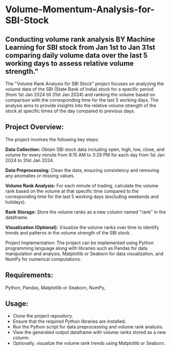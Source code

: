 # Volume-Momentum-Analysis-for-SBI-Stock
## Conducting volume rank analysis BY Machine Learning for SBI stock from Jan 1st to Jan 31st comparing daily volume data over the last 5 working days to assess relative volume strength."

 The "Volume Rank Analysis for SBI Stock" project focuses on analyzing the volume data of the SBI (State Bank of India) stock for a specific period (from 1st Jan 2024 till 31st Jan 2024) and ranking the volume based on comparison with the corresponding time for the last 5 working days. The analysis aims to provide insights into the relative volume strength of the stock at specific times of the day compared to previous days.

## Project Overview:
The project involves the following key steps:

**Data Collection:** Obtain SBI stock data including open, high, low, close, and volume for every minute from 9:15 AM to 3:29 PM for each day from 1st Jan 2024 to 31st Jan 2024.

**Data Preprocessing:** Clean the data, ensuring consistency and removing any anomalies or missing values.

**Volume Rank Analysis:** For each minute of trading, calculate the volume rank based on the volume at that specific time compared to the corresponding time for the last 5 working days (excluding weekends and holidays).

**Rank Storage:** Store the volume ranks as a new column named "rank" in the dataframe.

**Visualization (Optional):** Visualize the volume ranks over time to identify trends and patterns in the volume strength of the SBI stock.

Project Implementation:
The project can be implemented using Python programming language along with libraries such as Pandas for data manipulation and analysis, Matplotlib or Seaborn for data visualization, and NumPy for numerical computations.

## Requirements:
Python,
Pandas,
Matplotlib or Seaborn,
NumPy,

## Usage:
* Clone the project repository.
* Ensure that the required Python libraries are installed.
* Run the Python script for data preprocessing and volume rank analysis.
* View the generated output dataframe with volume ranks stored as a new column.
* Optionally, visualize the volume rank trends using Matplotlib or Seaborn.
